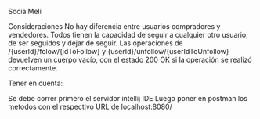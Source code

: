 SocialMeli 




Consideraciones
No hay diferencia entre usuarios compradores y vendedores. Todos tienen la capacidad de seguir a cualquier otro usuario, de ser seguidos y dejar de seguir.
Las operaciones de /{userId}/folow/{idToFollow} y {userId}/unfollow/{userIdToUnfollow} devuelven un cuerpo vacío, con el estado 200 OK si la operación se 
realizó correctamente.

Tener en cuenta:


Se debe correr primero el servidor intellij IDE
Luego poner en postman los metodos con el respectivo URL de localhost:8080/
